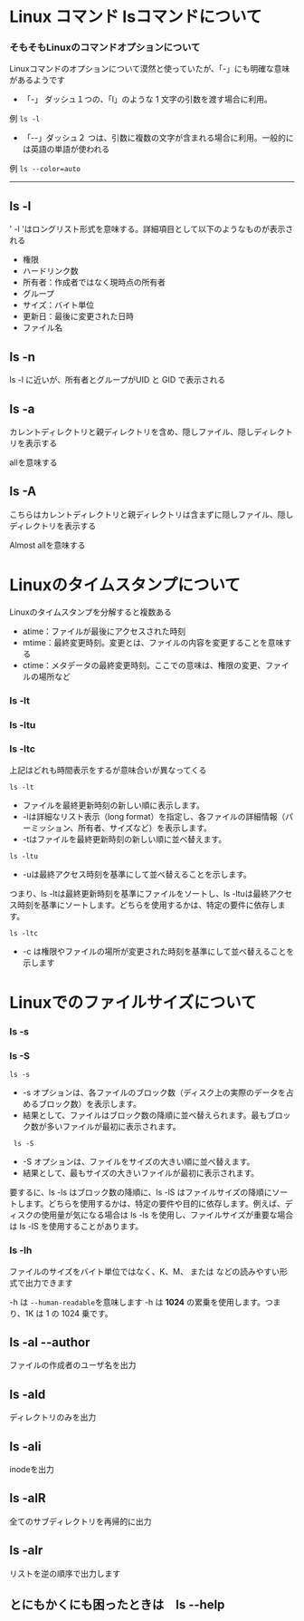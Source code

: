 # Linux コマンド lsコマンドについて


### そもそもLinuxのコマンドオプションについて

  
Linuxコマンドのオプションについて漠然と使っていたが、「-」にも明確な意味があるようです

- 「-」 ダッシュ１つの、「l」のような 1 文字の引数を渡す場合に利用。

例 ` ls -l `


- 「--」ダッシュ２ つは、引数に複数の文字が含まれる場合に利用。一般的には英語の単語が使われる

例 ` ls --color=auto `

____

## ls -l

' -l 'はロングリスト形式を意味する。詳細項目として以下のようなものが表示される

- 権限
- ハードリンク数
- 所有者：作成者ではなく現時点の所有者
- グループ
- サイズ：バイト単位
- 更新日：最後に変更された日時
- ファイル名

## ls -n

ls -l に近いが、所有者とグループがUID と GID で表示される

## ls -a
カレントディレクトリと親ディレクトリを含め、隠しファイル、隠しディレクトリを表示する

allを意味する

## ls -A
こちらはカレントディレクトリと親ディレクトリは含まずに隠しファイル、隠しディレクトリを表示する

Almost allを意味する


# Linuxのタイムスタンプについて

Linuxのタイムスタンプを分解すると複数ある

- atime：ファイルが最後にアクセスされた時刻
- mtime：最終変更時刻。変更とは、ファイルの内容を変更することを意味する
- ctime：メタデータの最終変更時刻。ここでの意味は、権限の変更、ファイルの場所など

### ls -lt
### ls -ltu
### ls -ltc

上記はどれも時間表示をするが意味合いが異なってくる

` ls -lt `

* ファイルを最終更新時刻の新しい順に表示します。
* -lは詳細なリスト表示（long format）を指定し、各ファイルの詳細情報（パーミッション、所有者、サイズなど）を表示します。
* -tはファイルを最終更新時刻の新しい順に並べ替えます。

` ls -ltu `

* -uは最終アクセス時刻を基準にして並べ替えることを示します。

つまり、ls -ltは最終更新時刻を基準にファイルをソートし、ls -ltuは最終アクセス時刻を基準にソートします。どちらを使用するかは、特定の要件に依存します。

` ls -ltc `

* -c は権限やファイルの場所が変更された時刻を基準にして並べ替えることを示します

# Linuxでのファイルサイズについて

### ls -s
### ls -S

` ls -s `

- -s オプションは、各ファイルのブロック数（ディスク上の実際のデータを占めるブロック数）を表示します。
- 結果として、ファイルはブロック数の降順に並べ替えられます。最もブロック数が多いファイルが最初に表示されます。

` ls -S`

- -S オプションは、ファイルをサイズの大きい順に並べ替えます。
- 結果として、最もサイズの大きいファイルが最初に表示されます。

要するに、ls -ls はブロック数の降順に、ls -lS はファイルサイズの降順にソートします。どちらを使用するかは、特定の要件や目的に依存します。例えば、ディスクの使用量が気になる場合は ls -ls を使用し、ファイルサイズが重要な場合は ls -lS を使用することがあります。

### ls -lh
ファイルのサイズをバイト単位ではなく、K、M、 または などの読みやすい形式で出力できます

-h は `--human-readable`を意味します
-h は **1024** の累乗を使用します。つまり、1K は 1 の 1024 乗です。



## ls -al --author

ファイルの作成者のユーザ名を出力

## ls -ald

ディレクトリのみを出力

## ls -ali

inodeを出力

## ls -alR

全てのサブディレクトリを再帰的に出力

## ls -alr

リストを逆の順序で出力します


## とにもかくにも困ったときは　ls --help
